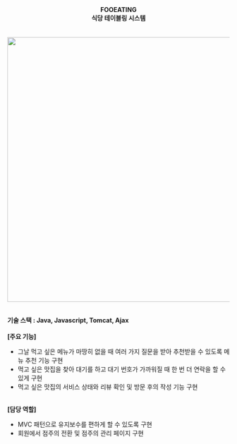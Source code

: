 <div align ="center"><b>FOOEATING</b></div>
<div align ="center"><b>식당 테이블링 시스템</b></div>
<br><br>
<img src ="https://ibb.co/3FmKPmw" width="800" height="600">
<br><br>

<b>기술 스택 : Java, Javascript, Tomcat, Ajax</b>
<br><br>
<b>[주요 기능]</b>
- 그날 먹고 싶은 메뉴가 마땅히 없을 때 여러 가지 질문을 받아 추천받을 수 있도록 메뉴 추천 기능 구현
- 먹고 싶은 맛집을 찾아 대기를 하고 대기 번호가 가까워질 때 한 번 더 연락을 할 수 있게 구현
- 먹고 싶은 맛집의 서비스 상태와 리뷰 확인 및 방문 후의 작성 기능 구현
<br><br>

<b>[담당 역할]</b>
- MVC 패턴으로 유지보수를 편하게 할 수 있도록 구현
- 회원에서 점주의 전환 및 점주의 관리 페이지 구현
